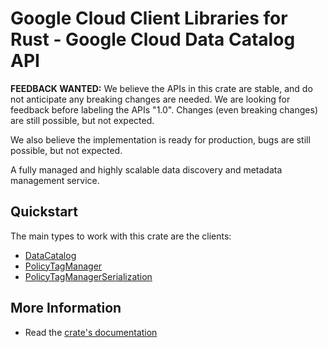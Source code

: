 # Google Cloud Client Libraries for Rust - Google Cloud Data Catalog API

<!-- Code generated by sidekick. DO NOT EDIT. -->

**FEEDBACK WANTED:** We believe the APIs in this crate are stable, and
do not anticipate any breaking changes are needed. We are looking for
feedback before labeling the APIs "1.0". Changes (even breaking changes)
are still possible, but not expected.

We also believe the implementation is ready for production, bugs are
still possible, but not expected.

A fully managed and highly scalable data discovery and metadata management
service.

## Quickstart

The main types to work with this crate are the clients:

- [DataCatalog]
- [PolicyTagManager]
- [PolicyTagManagerSerialization]

## More Information

- Read the [crate's documentation](https://docs.rs/google-cloud-datacatalog-v1/latest/google-cloud-datacatalog-v1)

[DataCatalog]: https://docs.rs/google-cloud-datacatalog-v1/latest/google_cloud_datacatalog_v1/client/struct.DataCatalog.html
[PolicyTagManager]: https://docs.rs/google-cloud-datacatalog-v1/latest/google_cloud_datacatalog_v1/client/struct.PolicyTagManager.html
[PolicyTagManagerSerialization]: https://docs.rs/google-cloud-datacatalog-v1/latest/google_cloud_datacatalog_v1/client/struct.PolicyTagManagerSerialization.html
